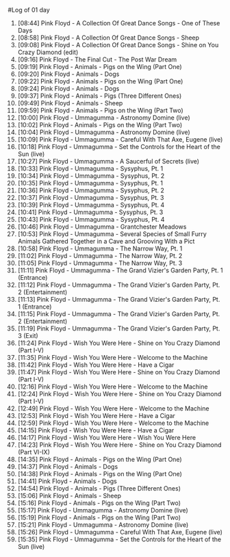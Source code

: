 #Log of 01 day

1. [08:44] Pink Floyd - A Collection Of Great Dance Songs - One of These Days
1. [08:58] Pink Floyd - A Collection Of Great Dance Songs - Sheep
1. [09:08] Pink Floyd - A Collection Of Great Dance Songs - Shine on You Crazy Diamond (edit)
1. [09:16] Pink Floyd - The Final Cut - The Post War Dream
1. [09:19] Pink Floyd - Animals - Pigs on the Wing (Part One)
1. [09:20] Pink Floyd - Animals - Dogs
1. [09:22] Pink Floyd - Animals - Pigs on the Wing (Part One)
1. [09:24] Pink Floyd - Animals - Dogs
1. [09:37] Pink Floyd - Animals - Pigs (Three Different Ones)
1. [09:49] Pink Floyd - Animals - Sheep
1. [09:59] Pink Floyd - Animals - Pigs on the Wing (Part Two)
1. [10:00] Pink Floyd - Ummagumma - Astronomy Domine (live)
1. [10:02] Pink Floyd - Animals - Pigs on the Wing (Part Two)
1. [10:04] Pink Floyd - Ummagumma - Astronomy Domine (live)
1. [10:09] Pink Floyd - Ummagumma - Careful With That Axe, Eugene (live)
1. [10:18] Pink Floyd - Ummagumma - Set the Controls for the Heart of the Sun (live)
1. [10:27] Pink Floyd - Ummagumma - A Saucerful of Secrets (live)
1. [10:33] Pink Floyd - Ummagumma - Sysyphus, Pt. 1
1. [10:34] Pink Floyd - Ummagumma - Sysyphus, Pt. 2
1. [10:35] Pink Floyd - Ummagumma - Sysyphus, Pt. 1
1. [10:36] Pink Floyd - Ummagumma - Sysyphus, Pt. 2
1. [10:37] Pink Floyd - Ummagumma - Sysyphus, Pt. 3
1. [10:39] Pink Floyd - Ummagumma - Sysyphus, Pt. 4
1. [10:41] Pink Floyd - Ummagumma - Sysyphus, Pt. 3
1. [10:43] Pink Floyd - Ummagumma - Sysyphus, Pt. 4
1. [10:46] Pink Floyd - Ummagumma - Grantchester Meadows
1. [10:53] Pink Floyd - Ummagumma - Several Species of Small Furry Animals Gathered Together in a Cave and Grooving With a Pict
1. [10:58] Pink Floyd - Ummagumma - The Narrow Way, Pt. 1
1. [11:02] Pink Floyd - Ummagumma - The Narrow Way, Pt. 2
1. [11:05] Pink Floyd - Ummagumma - The Narrow Way, Pt. 3
1. [11:11] Pink Floyd - Ummagumma - The Grand Vizier's Garden Party, Pt. 1 (Entrance)
1. [11:12] Pink Floyd - Ummagumma - The Grand Vizier's Garden Party, Pt. 2 (Entertainment)
1. [11:13] Pink Floyd - Ummagumma - The Grand Vizier's Garden Party, Pt. 1 (Entrance)
1. [11:15] Pink Floyd - Ummagumma - The Grand Vizier's Garden Party, Pt. 2 (Entertainment)
1. [11:19] Pink Floyd - Ummagumma - The Grand Vizier's Garden Party, Pt. 3 (Exit)
1. [11:24] Pink Floyd - Wish You Were Here - Shine on You Crazy Diamond (Part I-V)
1. [11:35] Pink Floyd - Wish You Were Here - Welcome to the Machine
1. [11:42] Pink Floyd - Wish You Were Here - Have a Cigar
1. [11:47] Pink Floyd - Wish You Were Here - Shine on You Crazy Diamond (Part I-V)
1. [12:16] Pink Floyd - Wish You Were Here - Welcome to the Machine
1. [12:24] Pink Floyd - Wish You Were Here - Shine on You Crazy Diamond (Part I-V)
1. [12:49] Pink Floyd - Wish You Were Here - Welcome to the Machine
1. [12:53] Pink Floyd - Wish You Were Here - Have a Cigar
1. [12:59] Pink Floyd - Wish You Were Here - Welcome to the Machine
1. [14:15] Pink Floyd - Wish You Were Here - Have a Cigar
1. [14:17] Pink Floyd - Wish You Were Here - Wish You Were Here
1. [14:23] Pink Floyd - Wish You Were Here - Shine on You Crazy Diamond (Part VI-IX)
1. [14:35] Pink Floyd - Animals - Pigs on the Wing (Part One)
1. [14:37] Pink Floyd - Animals - Dogs
1. [14:38] Pink Floyd - Animals - Pigs on the Wing (Part One)
1. [14:41] Pink Floyd - Animals - Dogs
1. [14:54] Pink Floyd - Animals - Pigs (Three Different Ones)
1. [15:06] Pink Floyd - Animals - Sheep
1. [15:16] Pink Floyd - Animals - Pigs on the Wing (Part Two)
1. [15:17] Pink Floyd - Ummagumma - Astronomy Domine (live)
1. [15:19] Pink Floyd - Animals - Pigs on the Wing (Part Two)
1. [15:21] Pink Floyd - Ummagumma - Astronomy Domine (live)
1. [15:26] Pink Floyd - Ummagumma - Careful With That Axe, Eugene (live)
1. [15:35] Pink Floyd - Ummagumma - Set the Controls for the Heart of the Sun (live)

